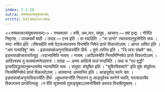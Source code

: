 ```yaml
---
index: 7.2.28
sutra: रुष्यमत्वरसंघुषास्वनाम्
vritti: balamanorama
---
```


<<रुष्यमत्वरसंघुषास्वनाम्>> - रुष्यमत्वर । रुषि, अम,त्वर, संघुष् , आस्वन् — एषां द्वन्द्वः । णेरिति निवृत्तम् । पञ्चम्यर्थे षष्ठी । तदाह —  एभ्य इति । वा स्यादिति । "वा दान्ते" त्यतस्तदनुवृत्तेरिति भावः । रुष्टः रुषित इति ।तीषसहे॑ति रुषो वेट्कत्वात्यस्य विभाषे॑ति निषेधे प्राप्ते विकल्पोऽयम् । आन्तः अमित इति । "अम गत्यादिषु" क्तः । इडभावपक्षेअनुनासिकस्ये॑ति दीर्घः । तूर्णः त्वरित इति । "ञि त्वरा संभ्रमे" क्तः, इडभावपक्षेज्वरत्वरे॑त्यूठ् ।रदाभ्या॑मिति नत्वम् । णत्वम् ।आदितश्चे॑ति नित्यमिण्निषेधे प्राप्ते विकल्पोऽयम् । आदित्त्वस्य तु फलमात्मनेपदमात्रं । तदाह —  अस्य आदित्वे फलं मन्दमिति । तथा च "एध वृद्धौ" इत्यादिवद्ध्रस्वानुबन्धत्वमेव न्याय्यमिति भावः । संघुष्टः संघुषित इति । "घुषिरविशब्दने" इति घुषेः संपूर्वस्य नित्यमिण्निषेधे प्राप्ते विकल्पोऽयम् । आस्वान्तः आस्वनित इति । आङ्पूर्वात् स्वनेः क्तः । इडभावपक्षेअनुनासिकस्ये॑ति दीर्घः ।क्षुब्धस्वान्ते॑ति निपातनं तु आङ्पूर्वस्य स्वनेर्न भवति, परत्वादस्यैव विकल्पस्य प्राप्तेरित्याहुः ।न वे॑ति सूत्रभाष्ये तुसङ्घुषाऽ‌ऽस्वनोर्विषये उभयत्र विभाषे॑त्युक्तम् ।